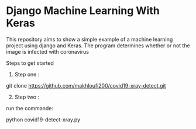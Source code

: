 # Django Machine Learning With Keras


This repository aims to show a simple example of a machine learning project using django and Keras.
The program determines whether or not the image is infected with coronavirus

Steps to get started

1. Step one :

git clone https://github.com/makhloufi200/covid19-xray-detect.git


2. Step two :

run the commande:

python covid19-detect-xray.py